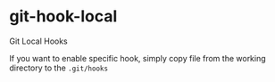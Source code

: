 # git-hook-local
Git Local Hooks

If you want to enable specific hook, simply copy file from the working directory to the `.git/hooks`
